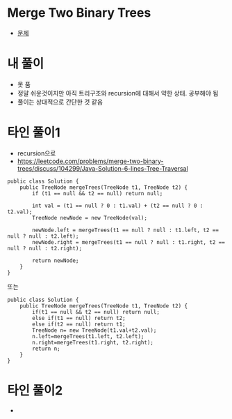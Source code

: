 # Merge Two Binary Trees
- [문제](https://leetcode.com/problems/merge-two-binary-trees/)




# 내 풀이
- 못 품
- 정말 쉬운것이지만 아직 트리구조와 recursion에 대해서 약한 상태. 공부해야 됨
- 풀이는 상대적으로 간단한 것 같음


# 타인 풀이1
- recursion으로
- https://leetcode.com/problems/merge-two-binary-trees/discuss/104299/Java-Solution-6-lines-Tree-Traversal
```
public class Solution {
    public TreeNode mergeTrees(TreeNode t1, TreeNode t2) {
        if (t1 == null && t2 == null) return null;
        
        int val = (t1 == null ? 0 : t1.val) + (t2 == null ? 0 : t2.val);
        TreeNode newNode = new TreeNode(val);
        
        newNode.left = mergeTrees(t1 == null ? null : t1.left, t2 == null ? null : t2.left);
        newNode.right = mergeTrees(t1 == null ? null : t1.right, t2 == null ? null : t2.right);
        
        return newNode;
    }
}
```
또는
```
public class Solution {
    public TreeNode mergeTrees(TreeNode t1, TreeNode t2) {
        if(t1 == null && t2 == null) return null;
        else if(t1 == null) return t2;
        else if(t2 == null) return t1;
        TreeNode n= new TreeNode(t1.val+t2.val);
        n.left=mergeTrees(t1.left, t2.left);
        n.right=mergeTrees(t1.right, t2.right);
        return n;
    }
}
```



# 타인 풀이2
- 